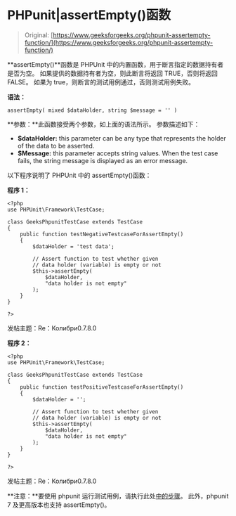 # PHPunit|assertEmpty()函数

> Original: [https://www.geeksforgeeks.org/phpunit-assertempty-function/](https://www.geeksforgeeks.org/phpunit-assertempty-function/)

**assertEmpty()**函数是 PHPUnit 中的内置函数，用于断言指定的数据持有者是否为空。 如果提供的数据持有者为空，则此断言将返回 TRUE，否则将返回 FALSE。 如果为 true，则断言的测试用例通过，否则测试用例失败。

**语法：**

```
assertEmpty( mixed $dataHolder, string $message = '' )

```

**参数：**此函数接受两个参数，如上面的语法所示。 参数描述如下：

*   **$dataHolder:** this parameter can be any type that represents the holder of the data to be asserted.
*   **$Message:** this parameter accepts string values. When the test case fails, the string message is displayed as an error message.

以下程序说明了 PHPUnit 中的 assertEmpty()函数：

**程序 1：**

```
<?php
use PHPUnit\Framework\TestCase;

class GeeksPhpunitTestCase extends TestCase
{
    public function testNegativeTestcaseForAssertEmpty()
    {
        $dataHolder = 'test data';

        // Assert function to test whether given
        // data holder (variable) is empty or not
        $this->assertEmpty(
            $dataHolder,
            "data holder is not empty"
        );
    }
}

?>
```

发帖主题：Re：Колибри0.7.8.0

**程序 2：**

```
<?php
use PHPUnit\Framework\TestCase;

class GeeksPhpunitTestCase extends TestCase
{
    public function testPositiveTestcaseForAssertEmpty()
    {
        $dataHolder = '';

        // Assert function to test whether given
        // data holder (variable) is empty or not
        $this->assertEmpty(
            $dataHolder,
            "data holder is not empty"
        );
    }
}

?>
```

发帖主题：Re：Колибри0.7.8.0

**注意：**要使用 phpunit 运行测试用例，请执行此处[中的步骤](https://www.jetbrains.com/help/phpstorm/using-phpunit-framework.html)。 此外，phpunit 7 及更高版本也支持 assertEmpty()。